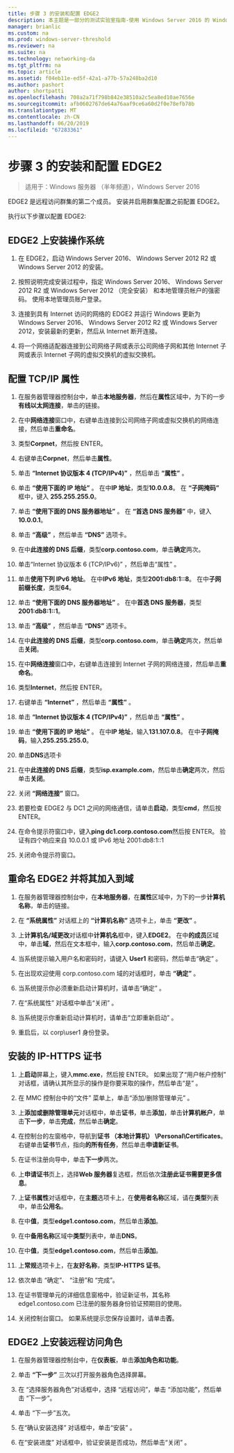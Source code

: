 ```yaml
---
title: 步骤 3 的安装和配置 EDGE2
description: 本主题是一部分的测试实验室指南-使用 Windows Server 2016 的 Windows NLB 的群集中演示 DirectAccess
manager: brianlic
ms.custom: na
ms.prod: windows-server-threshold
ms.reviewer: na
ms.suite: na
ms.technology: networking-da
ms.tgt_pltfrm: na
ms.topic: article
ms.assetid: f04eb11e-ed5f-42a1-a77b-57a248ba2d10
ms.author: pashort
author: shortpatti
ms.openlocfilehash: 708a2a71f798b842e38510a2c5ea8ed10ae7656e
ms.sourcegitcommit: afb0602767de64a76aaf9ce6a60d2f0e78efb78b
ms.translationtype: MT
ms.contentlocale: zh-CN
ms.lasthandoff: 06/20/2019
ms.locfileid: "67283361"
---
```

# <a name="step-3-install-and-configure-edge2"></a>步骤 3 的安装和配置 EDGE2

>适用于：Windows 服务器 （半年频道），Windows Server 2016

EDGE2 是远程访问群集的第二个成员。 安装并启用群集配置之前配置 EDGE2。

执行以下步骤以配置 EDGE2:

## <a name="installOS"></a>EDGE2 上安装操作系统  
  
1.  在 EDGE2，启动 Windows Server 2016、 Windows Server 2012 R2 或 Windows Server 2012 的安装。  
  
2.  按照说明完成安装过程中，指定 Windows Server 2016、 Windows Server 2012 R2 或 Windows Server 2012 （完全安装） 和本地管理员帐户的强密码。 使用本地管理员账户登录。  
  
3.  连接到具有 Internet 访问的网络的 EDGE2 并运行 Windows 更新为 Windows Server 2016、 Windows Server 2012 R2 或 Windows Server 2012，安装最新的更新，然后从 Internet 断开连接。  
  
4.  将一个网络适配器连接到公司网络子网或表示公司网络子网和其他 Internet 子网或表示 Internet 子网的虚拟交换机的虚拟交换机。  
  
## <a name="TCP"></a>配置 TCP/IP 属性  
  
1.  在服务器管理器控制台中，单击**本地服务器**，然后在**属性**区域中，为下的一步**有线以太网连接**，单击的链接。  
  
2.  在中**网络连接**窗口中，右键单击连接到公司网络子网或虚拟交换机的网络连接，然后单击**重命名**。  
  
3.  类型**Corpnet**，然后按 ENTER。  
  
4.  右键单击**Corpnet**，然后单击**属性**。  
  
5.  单击 **“Internet 协议版本 4 (TCP/IPv4)”** ，然后单击 **“属性”** 。  
  
6.  单击 **“使用下面的 IP 地址”** 。 在中**IP 地址**，类型**10.0.0.8**。 在 **“子网掩码”** 框中，键入 **255.255.255.0**。  
  
7.  单击 **“使用下面的 DNS 服务器地址”** 。 在 **“首选 DNS 服务器”** 中，键入 **10.0.0.1**。  
  
8.  单击 **“高级”** ，然后单击 **“DNS”** 选项卡。  
  
9. 在中**此连接的 DNS 后缀**，类型**corp.contoso.com**，单击**确定**两次。  
  
10. 单击“Internet 协议版本 6 (TCP/IPv6)”  ，然后单击“属性”  。  
  
11. 单击**使用下列 IPv6 地址**。 在中**IPv6 地址**，类型**2001:db8:1::8**。 在中**子网前缀长度**，类型**64**。  
  
12. 单击 **“使用下面的 DNS 服务器地址”** 。 在中**首选 DNS 服务器**，类型**2001:db8:1::1**。  
  
13. 单击 **“高级”** ，然后单击 **“DNS”** 选项卡。  
  
14. 在中**此连接的 DNS 后缀**，类型**corp.contoso.com**，单击**确定**两次，然后单击**关闭**。  
  
15. 在中**网络连接**窗口中，右键单击连接到 Internet 子网的网络连接，然后单击**重命名**。  
  
16. 类型**Internet**，然后按 ENTER。  
  
17. 右键单击 **“Internet”** ，然后单击 **“属性”** 。  
  
18. 单击 **“Internet 协议版本 4 (TCP/IPv4)”** ，然后单击 **“属性”** 。  
  
19. 单击 **“使用下面的 IP 地址”** 。 在中**IP 地址**，输入**131.107.0.8**。 在中**子网掩码**，输入**255.255.255.0**。  
  
20. 单击**DNS**选项卡  
  
21. 在中**此连接的 DNS 后缀**，类型**isp.example.com**，然后单击**确定**两次，然后单击**关闭**。  
  
22. 关闭 **“网络连接”** 窗口。  
  
23. 若要检查 EDGE2 与 DC1 之间的网络通信，请单击**启动**，类型**cmd**，然后按 ENTER。  
  
24. 在命令提示符窗口中，键入**ping dc1.corp.contoso.com**然后按 ENTER。 验证有四个响应来自 10.0.0.1 或 IPv6 地址 2001:db8:1::1  
  
25. 关闭命令提示符窗口。  
  
## <a name="rename"></a>重命名 EDGE2 并将其加入到域  
  
1.  在服务器管理器控制台中，在**本地服务器**，在**属性**区域中，为下的一步**计算机名称**，单击的链接。  
  
2.  在 **“系统属性”** 对话框上的 **“计算机名称”** 选项卡上，单击 **“更改”** 。  
  
3.  上**计算机名/域更改**对话框中**计算机名**框中，键入**EDGE2**。 在中**的成员**区域中，单击**域**，然后在文本框中，输入**corp.contoso.com**，然后单击**确定**。  
  
4.  当系统提示输入用户名和密码时，请键入 **User1** 和密码，然后单击“确定”  。  
  
5.  在出现欢迎使用 corp.contoso.com 域的对话框时，单击 **“确定”** 。  
  
6.  当系统提示你必须重新启动计算机时，请单击“确定”  。  
  
7.  在“系统属性”  对话框中单击“关闭”  。  
  
8.  当系统提示你重新启动计算机时，请单击“立即重新启动”  。  
  
9. 重启后，以 corp\user1 身份登录。  
  
## <a name="IPHTTPSCert"></a>安装的 IP-HTTPS 证书  
  
1.  上**启动**屏幕上，键入**mmc.exe**，然后按 ENTER。 如果出现了“用户帐户控制”  对话框，请确认其所显示的操作是你要采取的操作，然后单击“是”  。  
  
2.  在 MMC 控制台中的“文件”  菜单上，单击“添加/删除管理单元”  。  
  
3.  上**添加或删除管理单元**对话框中，单击**证书**，单击**添加**，单击**计算机帐户**，单击**下一步**，单击**完成**，然后单击**确定**。  
  
4.  在控制台的左窗格中，导航到**证书 （本地计算机） \Personal\Certificates**。 右键单击**证书**节点，指向**的所有任务**，然后单击**申请新证书**。  
  
5.  在证书注册向导中，单击**下一步**两次。  
  
6.  上**申请证书**页上，选择**Web 服务器**复选框，然后依次**注册此证书需要更多信息**。  
  
7.  上**证书属性**对话框中，在**主题**选项卡上，在**使用者名称**区域，请在**类型**列表中，单击**公用名**。  
  
8.  在中**值**，类型**edge1.contoso.com**，然后单击**添加**。  
  
9. 在中**备用名称**区域中**类型**列表中，单击**DNS**。  
  
10. 在中**值**，类型**edge1.contoso.com**，然后单击**添加**。  
  
11. 上**常规**选项卡上，在**友好名称**，类型**IP-HTTPS 证书**。  
  
12. 依次单击  “确定”、  “注册”和  “完成”。  
  
13. 在证书管理单元的详细信息窗格中，验证新证书，其名称 edge1.contoso.com 已注册的服务器身份验证预期目的使用。  
  
14. 关闭控制台窗口。 如果系统提示您保存设置时，请单击**否**。  
  
## <a name="InstallDA"></a>EDGE2 上安装远程访问角色  
  
1.  在服务器管理器控制台中，在**仪表板**，单击**添加角色和功能**。  
  
2.  单击 **“下一步”** 三次以打开服务器角色选择屏幕。  
  
3.  在  “选择服务器角色”对话框中，选择  “远程访问”，单击  “添加功能”，然后单击  “下一步”。  
  
4.  单击  “下一步”五次。  
  
5.  在“确认安装选择”  对话框中，单击“安装”  。  
  
6.  在“安装进度”  对话框中，验证安装是否成功，然后单击“关闭”  。  
  


